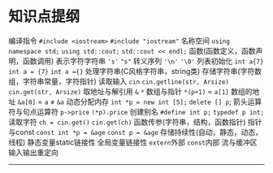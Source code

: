 # 知识点提纲

编译指令 `#include <iostream>` `#include "iostream"`
名称空间 `using namespace std;` `using std::cout;` `std::cout << endl;`
函数(函数定义，函数声明，函数调用)
表示字符字符串 `'s'` `"s"`
转义序列 `'\n'` `'\0'`
列表初始化 `int a{7}` `int a = {7}` `int a ={}`
处理字符串(C风格字符串，string类)
存储字符串(字符数组，字符串常量，字符指针)
读取输入 `cin` `cin.getline(str, Arsize)` `cin.get(str, Arsize)`
取地址与解引用 `&` `*`
数组与指针 `*(p+1)` = `a[1]`
数组的地址  `&a[0]` = `a` ≠ `&a`
动态分配内存 `int *p = new int [5];` `delete [] p`;
箭头运算符与句点运算符 `p->price` `(*p).price`
创建别名 `#define int p;` `typedef p int;`
读取字符 `ch = cin.get()` `cin.get(ch)`
函数传参(字符串，结构，函数指针)
指针与const `const int *p = &age` `const p = &age`
存储持续性(自动，静态，动态，线程)
静态变量static链接性
全局变量链接性 `extern`外部 `const`内部
流与缓冲区
输入输出重定向

---
